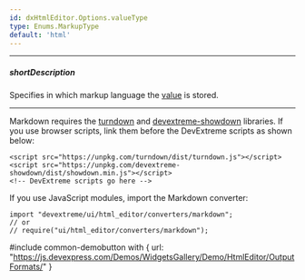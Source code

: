 ```yaml
---
id: dxHtmlEditor.Options.valueType
type: Enums.MarkupType
default: 'html'
---
```

---
##### shortDescription
Specifies in which markup language the [value](/api-reference/10%20UI%20Components/Editor/1%20Configuration/value.md '/Documentation/ApiReference/UI_Components/dxHtmlEditor/Configuration/#value') is stored.

---
Markdown requires the <a href="https://www.npmjs.com/package/turndown" target="_blank">turndown</a> and <a href="https://www.npmjs.com/package/devextreme-showdown" target="_blank">devextreme-showdown</a> libraries. If you use browser scripts, link them before the DevExtreme scripts as shown below:

    <script src="https://unpkg.com/turndown/dist/turndown.js"></script>
    <script src="https://unpkg.com/devextreme-showdown/dist/showdown.min.js"></script>
    <!-- DevExtreme scripts go here -->

If you use JavaScript modules, import the Markdown converter:

    import "devextreme/ui/html_editor/converters/markdown";
    // or
    // require("ui/html_editor/converters/markdown");

#include common-demobutton with {
    url: "https://js.devexpress.com/Demos/WidgetsGallery/Demo/HtmlEditor/OutputFormats/"
}

